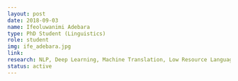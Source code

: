 ```yaml
---
layout: post
date: 2018-09-03
name: Ifeoluwanimi Adebara
type: PhD Student (Linguistics)
role: student
img: ife_adebara.jpg
link:
research: NLP, Deep Learning, Machine Translation, Low Resource Languages
status: active
---
```

